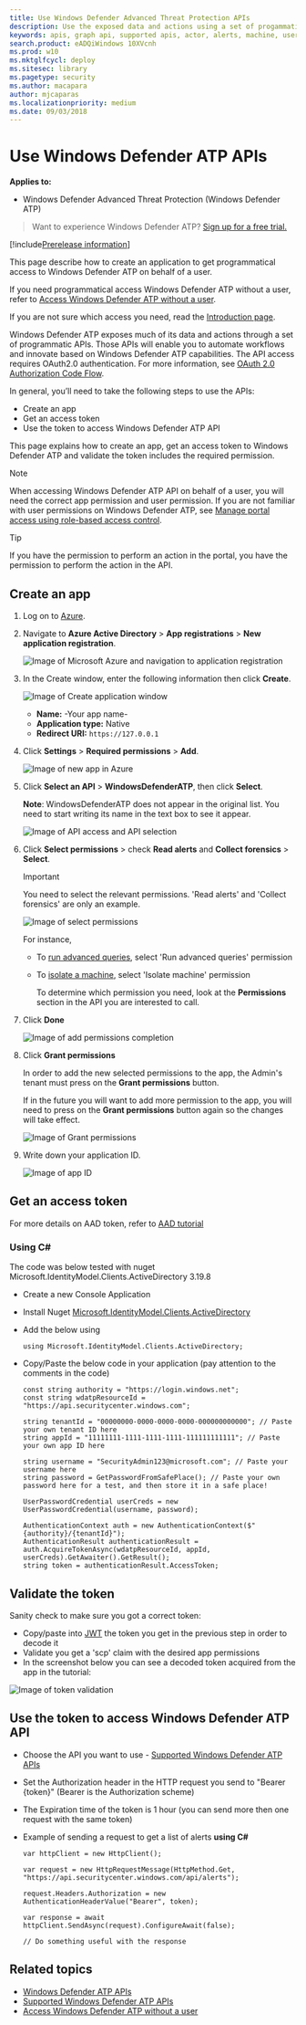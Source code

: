 ```yaml
---
title: Use Windows Defender Advanced Threat Protection APIs  
description: Use the exposed data and actions using a set of progammatic APIs that are part of the Microsoft Intelligence Security Graph.
keywords: apis, graph api, supported apis, actor, alerts, machine, user, domain, ip, file, advanced hunting, query
search.product: eADQiWindows 10XVcnh
ms.prod: w10
ms.mktglfcycl: deploy
ms.sitesec: library
ms.pagetype: security
ms.author: macapara
author: mjcaparas
ms.localizationpriority: medium
ms.date: 09/03/2018
---
```


# Use Windows Defender ATP APIs

**Applies to:**
- Windows Defender Advanced Threat Protection (Windows Defender ATP)


>Want to experience Windows Defender ATP? [Sign up for a free trial.](https://www.microsoft.com/en-us/WindowsForBusiness/windows-atp?ocid=docs-wdatp-exposedapis-abovefoldlink) 


[!include[Prerelease information](prerelease.md)]


This page describe how to create an application to get programmatical access to Windows Defender ATP on behalf of a user.

If you need programmatical access Windows Defender ATP without a user, refer to [Access Windows Defender ATP without a user](exposed-apis-create-app-webapp.md).

If you are not sure which access you need, read the [Introduction page](apis-intro.md).

Windows Defender ATP exposes much of its data and actions through a set of programmatic APIs. Those APIs will enable you to automate workflows and innovate based on Windows Defender ATP capabilities. The API access requires OAuth2.0 authentication. For more information, see [OAuth 2.0 Authorization Code Flow](https://docs.microsoft.com/en-us/azure/active-directory/develop/active-directory-v2-protocols-oauth-code).

In general, you’ll need to take the following steps to use the APIs:
- Create an app
- Get an access token
- Use the token to access Windows Defender ATP API

This page explains how to create an app, get an access token to Windows Defender ATP and validate the token includes the required permission.

>[!NOTE]
> When accessing Windows Defender ATP API on behalf of a user, you will need the correct app permission and user permission.
> If you are not familiar with user permissions on Windows Defender ATP, see [Manage portal access using role-based access control](rbac-windows-defender-advanced-threat-protection.md). 

>[!TIP]
> If you have the permission to perform an action in the portal, you have the permission to perform the action in the API. 

## Create an app

1.	Log on to [Azure](https://portal.azure.com).

2.	Navigate to **Azure Active Directory** > **App registrations** > **New application registration**. 

    ![Image of Microsoft Azure and navigation to application registration](images/atp-azure-new-app.png)

3.	In the Create window, enter the following information then click **Create**.

    ![Image of Create application window](images/nativeapp-create.png)

    - **Name:** -Your app name-
    - **Application type:** Native
    - **Redirect URI:** `https://127.0.0.1`


4.	Click **Settings** > **Required permissions** > **Add**.

    ![Image of new app in Azure](images/nativeapp-add-permission.png)

5.	Click **Select an API** > **WindowsDefenderATP**, then click **Select**.
	
	**Note**: WindowsDefenderATP does not appear in the original list. You need to start writing its name in the text box to see it appear.

    ![Image of API access and API selection](images/webapp-add-permission-2.png)

6. Click **Select permissions** > check **Read alerts** and **Collect forensics** > **Select**.
	
	>[!IMPORTANT]
    >You need to select the relevant permissions. 'Read alerts' and 'Collect forensics' are only an example.

    ![Image of select permissions](images/nativeapp-select-permissions.png)

	For instance,

    - To [run advanced queries](run-advanced-query-api.md), select 'Run advanced queries' permission
    - To [isolate a machine](isolate-machine-windows-defender-advanced-threat-protection-new.md), select 'Isolate machine' permission

       To determine which permission you need, look at the **Permissions** section in the API you are interested to call.


7. Click **Done**

    ![Image of add permissions completion](images/nativeapp-add-permissions-end.png)

8. Click **Grant permissions**

	In order to add the new selected permissions to the app, the Admin's tenant must press on the **Grant permissions** button.

	If in the future you will want to add more permission to the app, you will need to press on the **Grant permissions** button again so the changes will take effect.

	![Image of Grant permissions](images/webapp-grant-permissions.png)

9. Write down your application ID.
    
	![Image of app ID](images/nativeapp-get-appid.png)


## Get an access token

For more details on AAD token, refer to [AAD tutorial](https://docs.microsoft.com/en-us/azure/active-directory/develop/active-directory-v2-protocols-oauth-client-creds)

### Using C#

The  code was below tested with nuget Microsoft.IdentityModel.Clients.ActiveDirectory 3.19.8

- Create a new Console Application
- Install Nuget [Microsoft.IdentityModel.Clients.ActiveDirectory](https://www.nuget.org/packages/Microsoft.IdentityModel.Clients.ActiveDirectory/)
- Add the below using

	```
	using Microsoft.IdentityModel.Clients.ActiveDirectory;
	```

- Copy/Paste the below code in your application (pay attention to the comments in the code)

	```
	const string authority = "https://login.windows.net";
	const string wdatpResourceId = "https://api.securitycenter.windows.com";

	string tenantId = "00000000-0000-0000-0000-000000000000"; // Paste your own tenant ID here
	string appId = "11111111-1111-1111-1111-111111111111"; // Paste your own app ID here

	string username = "SecurityAdmin123@microsoft.com"; // Paste your username here
	string password = GetPasswordFromSafePlace(); // Paste your own password here for a test, and then store it in a safe place! 

	UserPasswordCredential userCreds = new UserPasswordCredential(username, password);

	AuthenticationContext auth = new AuthenticationContext($"{authority}/{tenantId}");
	AuthenticationResult authenticationResult = auth.AcquireTokenAsync(wdatpResourceId, appId, userCreds).GetAwaiter().GetResult();
	string token = authenticationResult.AccessToken;
	```

## Validate the token

Sanity check to make sure you got a correct token:
- Copy/paste into [JWT](https://jwt.ms) the token you get in the previous step in order to decode it
- Validate you get a 'scp' claim with the desired app permissions
- In the screenshot below you can see a decoded token acquired from the app in the tutorial:

![Image of token validation](images/nativeapp-decoded-token.png)

## Use the token to access Windows Defender ATP API

- Choose the API you want to use - [Supported Windows Defender ATP APIs](exposed-apis-list.md)
- Set the Authorization header in the HTTP request you send to "Bearer {token}" (Bearer is the Authorization scheme)
- The Expiration time of the token is 1 hour (you can send more then one request with the same token)

- Example of sending a request to get a list of alerts **using C#** 
	```
	var httpClient = new HttpClient();

	var request = new HttpRequestMessage(HttpMethod.Get, "https://api.securitycenter.windows.com/api/alerts");

	request.Headers.Authorization = new AuthenticationHeaderValue("Bearer", token);

	var response = await httpClient.SendAsync(request).ConfigureAwait(false);

	// Do something useful with the response
	```

## Related topics
- [Windows Defender ATP APIs](apis-intro.md)
- [Supported Windows Defender ATP APIs](exposed-apis-list.md)
- [Access Windows Defender ATP without a user](exposed-apis-create-app-webapp.md)